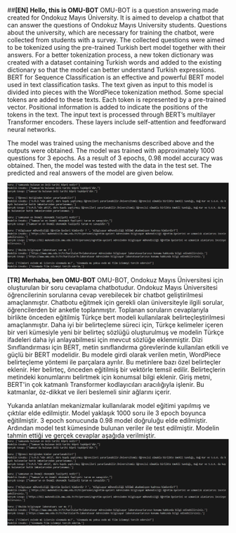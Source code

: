 ##**[EN]** **Hello, this is OMU-BOT** 
OMU-BOT is a question answering made created for Ondokuz Mayıs Üniversity. It is aimed to develop a chatbot that can answer the questions of Ondokuz Mayıs University students. Questions about the university, which are necessary for training the chatbot, were collected from students with a survey. The collected questions were aimed to be tokenized using the pre-trained Turkish bert model together with their answers. For a better tokenization process, a new token dictionary was created with a dataset containing Turkish words and added to the existing dictionary so that the model can better understand Turkish expressions. BERT for Sequence Classification is an effective and powerful BERT model used in text classification tasks. The text given as input to this model is divided into pieces with the WordPiece tokenization method. Some special tokens are added to these texts. Each token is represented by a pre-trained vector. Positional information is added to indicate the positions of the tokens in the text. The input text is processed through BERT’s multilayer Transformer encoders. These layers include self-attention and feedforward neural networks.

The model was trained using the mechanisms described above and the outputs were obtained. The model was trained with approximately 1000 questions for 3 epochs. As a result of 3 epochs, 0.98 model accuracy was obtained. Then, the model was tested with the data in the test set. The predicted and real answers of the model are given below.

![Test](https://github.com/ahmetust/Omu-bot/blob/main/Screenshot1.png)

**[TR]**
**Merhaba, ben OMU-BOT** 
OMU-BOT, Ondokuz Mayıs Üniversitesi için oluşturulan bir soru cevaplama chatbotudur. Ondokuz Mayıs Üniversitesi öğrencilerinin sorularına cevap verebilecek bir chatbot geliştirilmesi amaçlanmıştır. Chatbotu eğitmek için gerekli olan üniversiteyle ilgili sorular, öğrencilerden bir anketle toplanmıştır. Toplanan soruların cevaplarıyla birlikte önceden eğitilmiş Türkçe bert modeli kullanılarak belirteçleştirilmesi amaçlanmıştır. Daha iyi bir belirteçleme süreci için, Türkçe kelimeler içeren bir veri kümesiyle yeni bir belirteç sözlüğü oluşturulmuş ve modelin Türkçe ifadeleri daha iyi anlayabilmesi için mevcut sözlüğe eklenmiştir. Dizi Sınıflandırması için BERT, metin sınıflandırma görevlerinde kullanılan etkili ve güçlü bir BERT modelidir. Bu modele girdi olarak verilen metin, WordPiece belirteçleme yöntemi ile parçalara ayrılır. Bu metinlere bazı özel belirteçler eklenir. Her belirteç, önceden eğitilmiş bir vektörle temsil edilir. Belirteçlerin metindeki konumlarını belirtmek için konumsal bilgi eklenir. Giriş metni, BERT'in çok katmanlı Transformer kodlayıcıları aracılığıyla işlenir. Bu katmanlar, öz-dikkat ve ileri beslemeli sinir ağlarını içerir.

Yukarıda anlatılan mekanizmalar kullanılarak model eğitimi yapılmış ve çıktılar elde edilmiştir. Model yaklaşık 1000 soru ile 3 epoch boyunca eğitilmiştir. 3 epoch sonucunda 0.98 model doğruluğu elde edilmiştir. Ardından model test kümesinde bulunan veriler ile test edilmiştir. Modelin tahmin ettiği ve gerçek cevaplar aşağıda verilmiştir.
![Test](https://github.com/ahmetust/Omu-bot/blob/main/Screenshot1.png)
